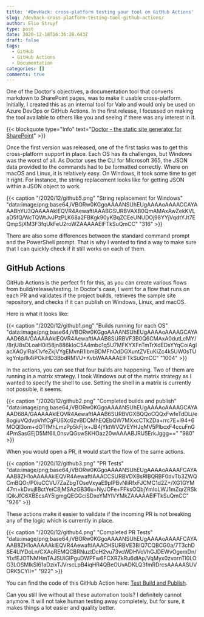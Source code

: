 ```yaml
---
title: '#DevHack: cross-platform testing your tool on GitHub Actions'
slug: /devhack-cross-platform-testing-tool-github-actions/
author: Elio Struyf
type: post
date: 2020-12-18T16:36:28.643Z
draft: false
tags:
  - GitHub
  - GitHub Actions
  - Documentation
categories: []
comments: true
---
```


One of the Doctor's objectives, a documentation tool that converts markdown to SharePoint pages, was to make it usable cross-platform. Initially, I created this as an internal tool for Valo and would only be used on Azure DevOps or GitHub Actions. In the first release, I focussed on making the tool available to others like you and seeing if there was any interest in it.

{{< blockquote type="Info" text="[Doctor - the static site generator for SharePoint](https://www.eliostruyf.com/doctor-static-site-generator-sharepoint/)" >}}

Once the first version was released, one of the first tasks was to get this cross-platform support in place. Each OS has its challenges, but Windows was the worst of all. As Doctor uses the CLI for Microsoft 365, the JSON data provided to the commands had to be formatted correctly. Where on macOS and Linux, it is relatively easy. On Windows, it took some time to get it right. For instance, the string replacement looks like for getting JSON within a JSON object to work.

{{< caption "/2020/12/github5.png" "String replacement for Windows"  "data:image/png;base64,iVBORw0KGgoAAAANSUhEUgAAAAoAAAACCAYAAABhYU3QAAAAAklEQVR4AewaftIAAABGSURBVAXB0QmAMAxAwZekKVLaD5fQ/WcTQWtJvJPzPLK68a2FBKgk90yKBqZCEeUNUDOj98YYjVqdtYJt7EQmpSjXM3F3fqUkFeU2roWZAAAAAElFTkSuQmCC" "316" >}}

There are also some differences between the standard command prompt and the PowerShell prompt. That is why I wanted to find a way to make sure that I can quickly check if it still works on each of them.

## GitHub Actions

GitHub Actions is the perfect fit for this, as you can create various flows from build/release/testing. In Doctor's case, I went for a flow that runs on each PR and validates if the project builds, retrieves the sample site repository, and checks if it can publish on Windows, Linux, and macOS.

Here is what it looks like:

{{< caption "/2020/12/github1.png" "Builds running for each OS"  "data:image/png;base64,iVBORw0KGgoAAAANSUhEUgAAAAoAAAAGCAYAAAD68A/GAAAAAklEQVR4AewaftIAAAB8SURBVF3B0Q6CMAxA0dutLcMY//8rjU8sDLoaH0iI58jn886kIoC5A4mbo1q5U7MFKYXFnTmTrXdEDsYYqCoiAgIacXAOyIRaK1vfeZkjVYgEMvnR1lbmBDMFhOdDGXuntZVEuKiZc4k5UW0sTUkgYnIp/Ik4iPOkiHD3BbdRMVU+KvbWAAAAAElFTkSuQmCC" "1004" >}}

In the actions, you can see that four builds are happening. Two of them are running in a matrix strategy. I took Windows out of the matrix strategy as I wanted to specify the shell to use. Setting the shell in a matrix is currently not possible, it seems.

{{< caption "/2020/12/github2.png" "Completed builds and publish"  "data:image/png;base64,iVBORw0KGgoAAAANSUhEUgAAAAoAAAAGCAYAAAD68A/GAAAAAklEQVR4AewaftIAAAB6SURBVGXBQQoCQQxFwfeTdDLi/e8ogiuVQdvpVhfCgFU6Xc6zvBDQMhEQEbQW7MXxcCTkZDa+rrc7E+i94+6MOQl3om+dOTfMhLmzPp5kFjIx+JB4jYktWVQVEYHJqMV5PlbcxF4ccuFnG4PmSasGEjD5Mf6IL0nsvQGswSKHOaz20wAAAABJRU5ErkJggg==" "980" >}}

When you would open a PR, it would start the flow of the same actions.

{{< caption "/2020/12/github3.png" "PR Tests"  "data:image/png;base64,iVBORw0KGgoAAAANSUhEUgAAAAoAAAAFCAYAAAB8ZH1oAAAAAklEQVR4AewaftIAAACCSURBVDXBsRIBQRBF0dvTb3ZWQCmBQOr/P0iuCCVU7ZaZbgTOseVxyaE9pIPBvNliRfxFJCMC1d2Z+/XG1GYM47m+kDvujllBctYeiC8jMSAzGB36u+NyJOFe+FFksOQbjYmIoLWJ1mZqrZRSkIQikJfC6XBEcsAY5lgmgQEGGciSDxeYMYlVYMkZAAAAAElFTkSuQmCC" "926" >}}

These actions make it easier to validate if the incoming PR is not breaking any of the logic which is currently in place.

{{< caption "/2020/12/github4.png" "Completed PR Tests"  "data:image/png;base64,iVBORw0KGgoAAAANSUhEUgAAAAoAAAAFCAYAAAB8ZH1oAAAAAklEQVR4AewaftIAAACHSURBVE3BIQ7CQBCG0a/7T3chDSE4LIYDoLn/CXAoREMQCBRNuztDcH2vu73vcWDHVoVhGJDEWvOgemDn/YlxfEJOTNMHmTAJSUiGlPguDWPFw6FCXRZkRu6dlAp/VqMyx0zvornTl0LOG3LOSMIkSI61aDzixTJVrscLpB4iqHR4QBeOUvADKLQ3fmRDrcsAAAAASUVORK5CYII=" "922" >}}

You can find the code of this GitHub Action here: [Test Build and Publish](https://github.com/ValoIntranet/doctor/blob/main/.github/workflows/test-build.yml).

Can you still live without all these automation tools? I definitely cannot anymore. It will not take human testing away completely, but for sure, it makes things a lot easier and quality better.
